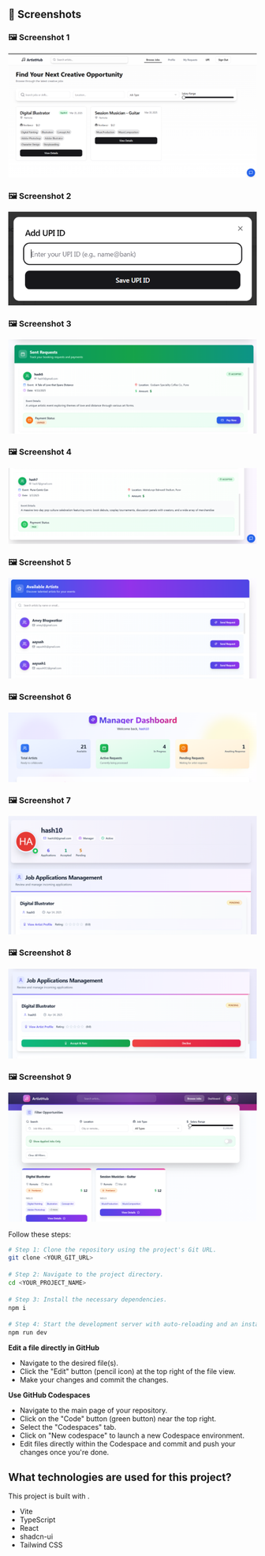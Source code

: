 ## 📸 Screenshots

### 🖼️ Screenshot 1
![Screenshot 1](./Screenshot%202025-05-27%20223918.png)

### 🖼️ Screenshot 2
![Screenshot 2](./Screenshot%202025-05-27%20223935.png)

### 🖼️ Screenshot 3
![Screenshot 3](./Screenshot%202025-05-28%20000238.png)

### 🖼️ Screenshot 4
![Screenshot 4](./Screenshot%202025-05-28%20000247.png)

### 🖼️ Screenshot 5
![Screenshot 5](./Screenshot%202025-05-28%20000257.png)

### 🖼️ Screenshot 6
![Screenshot 6](./Screenshot%202025-05-28%20000303.png)

### 🖼️ Screenshot 7
![Screenshot 7](./Screenshot%202025-05-28%20002806.png)

### 🖼️ Screenshot 8
![Screenshot 8](./Screenshot%202025-05-28%20002819.png)

### 🖼️ Screenshot 9
![Screenshot 9](./Screenshot%202025-05-29%20112656.png)


Follow these steps:

```sh
# Step 1: Clone the repository using the project's Git URL.
git clone <YOUR_GIT_URL>

# Step 2: Navigate to the project directory.
cd <YOUR_PROJECT_NAME>

# Step 3: Install the necessary dependencies.
npm i

# Step 4: Start the development server with auto-reloading and an instant preview.
npm run dev
```

**Edit a file directly in GitHub**

- Navigate to the desired file(s).
- Click the "Edit" button (pencil icon) at the top right of the file view.
- Make your changes and commit the changes.

**Use GitHub Codespaces**

- Navigate to the main page of your repository.
- Click on the "Code" button (green button) near the top right.
- Select the "Codespaces" tab.
- Click on "New codespace" to launch a new Codespace environment.
- Edit files directly within the Codespace and commit and push your changes once you're done.

## What technologies are used for this project?

This project is built with .

- Vite
- TypeScript
- React
- shadcn-ui
- Tailwind CSS


